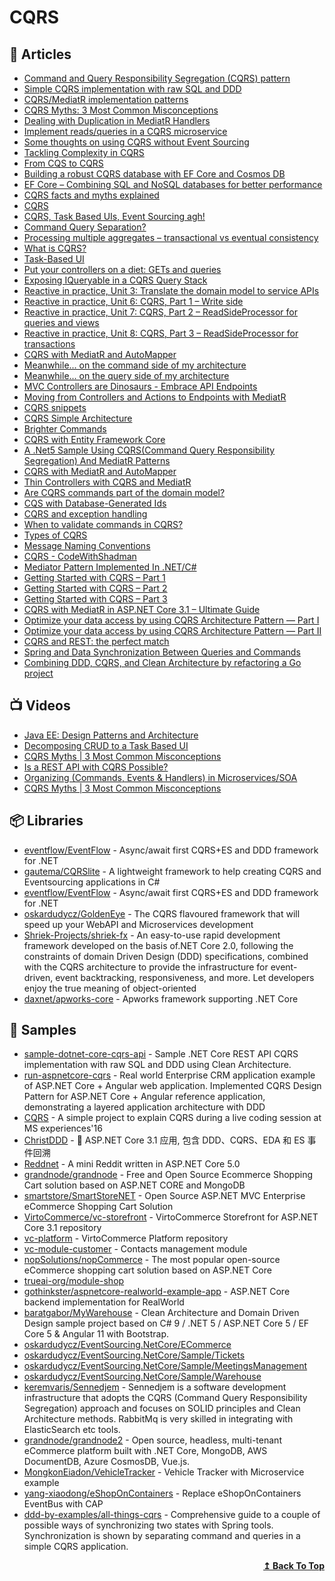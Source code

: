 
# CQRS

## 📕 Articles

- [Command and Query Responsibility Segregation (CQRS) pattern](https://docs.microsoft.com/en-us/azure/architecture/patterns/cqrs) 
- [Simple CQRS implementation with raw SQL and DDD](http://www.kamilgrzybek.com/design/simple-cqrs-implementation-with-raw-sql-and-ddd/) 
- [CQRS/MediatR implementation patterns](https://lostechies.com/jimmybogard/2016/10/27/cqrsmediatr-implementation-patterns/) 
- [CQRS Myths: 3 Most Common Misconceptions](https://codeopinion.com/cqrs-myths-3-most-common-misconceptions/) 
- [Dealing with Duplication in MediatR Handlers](https://lostechies.com/jimmybogard/2016/12/12/dealing-with-duplication-in-mediatr-handlers/)
- [Implement reads/queries in a CQRS microservice](https://docs.microsoft.com/en-us/dotnet/architecture/microservices/microservice-ddd-cqrs-patterns/cqrs-microservice-reads) 
- [Some thoughts on using CQRS without Event Sourcing](https://medium.com/@mbue/some-thoughts-on-using-cqrs-without-event-sourcing-938b878166a2)
- [Tackling Complexity in CQRS](https://vladikk.com/2017/03/20/tackling-complexity-in-cqrs/) 
- [From CQS to CQRS](https://herbertograca.com/2017/10/19/from-cqs-to-cqrs/)
- [Building a robust CQRS database with EF Core and Cosmos DB](https://www.thereformedprogrammer.net/building-a-robust-cqrs-database-with-ef-core-and-cosmos-db/)
- [EF Core – Combining SQL and NoSQL databases for better performance](https://www.thereformedprogrammer.net/ef-core-combining-sql-and-nosql-databases-for-better-performance/)
- [CQRS facts and myths explained](https://event-driven.io/en/cqrs_facts_and_myths_explained/) 
- [CQRS](https://web.archive.org/web/20160729165044/https://goodenoughsoftware.net/2012/03/02/cqrs/) 
- [CQRS, Task Based UIs, Event Sourcing agh!](http://codebetter.com/gregyoung/2010/02/16/cqrs-task-based-uis-event-sourcing-agh/) 
- [Command Query Separation?](http://codebetter.com/gregyoung/2009/08/13/command-query-separation/) 
- [Processing multiple aggregates – transactional vs eventual consistency](http://www.kamilgrzybek.com/design/processing-multiple-aggregates-transactional-vs-eventual-consistency/)
- [What is CQRS?](http://cqrs.nu/Faq/command-query-responsibility-segregation)
- [Task-Based UI](https://cqrs.wordpress.com/documents/task-based-ui/)
- [Put your controllers on a diet: GETs and queries](https://lostechies.com/jimmybogard/2013/10/29/put-your-controllers-on-a-diet-gets-and-queries/)
- [Exposing IQueryable in a CQRS Query Stack](https://buildplease.com/pages/lets-iqueryable/)
- [Reactive in practice, Unit 3: Translate the domain model to service APIs](https://developer.ibm.com/tutorials/reactive-in-practice-3/)
- [Reactive in practice, Unit 6: CQRS, Part 1 – Write side](https://developer.ibm.com/tutorials/reactive-in-practice-6/)
- [Reactive in practice, Unit 7: CQRS, Part 2 – ReadSideProcessor for queries and views](https://developer.ibm.com/tutorials/reactive-in-practice-7/)
- [Reactive in practice, Unit 8: CQRS, Part 3 – ReadSideProcessor for transactions](https://developer.ibm.com/tutorials/reactive-in-practice-8/)
- [CQRS with MediatR and AutoMapper](https://lostechies.com/jimmybogard/2015/05/05/cqrs-with-mediatr-and-automapper/)
- [Meanwhile... on the command side of my architecture](https://blogs.cuttingedge.it/steven/posts/2011/meanwhile-on-the-command-side-of-my-architecture/)
- [Meanwhile... on the query side of my architecture](https://blogs.cuttingedge.it/steven/posts/2011/meanwhile-on-the-query-side-of-my-architecture/)
- [MVC Controllers are Dinosaurs - Embrace API Endpoints](https://ardalis.com/mvc-controllers-are-dinosaurs-embrace-api-endpoints/) 
- [Moving from Controllers and Actions to Endpoints with MediatR](https://ardalis.com/moving-from-controllers-and-actions-to-endpoints-with-mediatr/) 
- [CQRS snippets](https://cezarypiatek.github.io/post/cqrs-snippets/)
- [CQRS Simple Architecture](https://kariera.future-processing.pl/blog/cqrs-simple-architecture/)
- [Brighter Commands](https://www.goparamore.io/command)
- [CQRS with Entity Framework Core](https://www.edgesidesolutions.com/cqrs-with-entity-framework-core/)
- [A .Net5 Sample Using CQRS(Command Query Responsibility Segregation) And MediatR Patterns](https://www.learmoreseekmore.com/2021/03/dotnet5-sample-cqrs-mediatr-pattern.html)
- [CQRS with MediatR and AutoMapper](https://lostechies.com/jimmybogard/2015/05/05/cqrs-with-mediatr-and-automapper/)
- [Thin Controllers with CQRS and MediatR](https://codeopinion.com/thin-controllers-cqrs-mediatr/)
- [Are CQRS commands part of the domain model?](https://enterprisecraftsmanship.com/posts/cqrs-commands-part-domain-model/)
- [CQS with Database-Generated Ids](https://enterprisecraftsmanship.com/posts/cqs-with-database-generated-ids/)
- [CQRS and exception handling](https://enterprisecraftsmanship.com/2019/04/15/cqrs-exception-handling/)
- [When to validate commands in CQRS?](https://enterprisecraftsmanship.com/2019/02/20/validate-commands-cqrs/)
- [Types of CQRS](https://enterprisecraftsmanship.com/posts/types-of-cqrs/)
- [Message Naming Conventions](https://jimmybogard.com/message-naming-conventions/)
- [CQRS - CodeWithShadman](https://codewithshadman.com/cqrs/)
- [Mediator Pattern Implemented In .NET/C#](https://dasith.me/2019/01/07/mediator-pattern-implemented-in-net/)
- [Getting Started with CQRS – Part 1](https://www.red-gate.com/simple-talk/dotnet/c-programming/getting-started-with-cqrs-part-1/)
- [Getting Started with CQRS – Part 2](https://www.red-gate.com/simple-talk/dotnet/c-programming/getting-started-with-cqrs-part-2/)
- [Getting Started with CQRS – Part 3](https://www.red-gate.com/simple-talk/dotnet/c-programming/getting-started-with-cqrs-part-3/)
- [CQRS with MediatR in ASP.NET Core 3.1 – Ultimate Guide](https://codewithmukesh.com/blog/cqrs-in-aspnet-core-3-1/)
- [Optimize your data access by using CQRS Architecture Pattern — Part I](https://itnext.io/cqrs-architecture-pattern-c7f5c613c59c)
- [Optimize your data access by using CQRS Architecture Pattern — Part II](https://itnext.io/optimize-your-data-access-by-using-cqrs-architecture-pattern-a-theoretical-and-practical-approach-part-1-b31fe259ea04)
- [CQRS and REST: the perfect match](https://lostechies.com/jimmybogard/2016/06/01/cqrs-and-rest-the-perfect-match/)
- [Spring and Data Synchronization Between Queries and Commands](https://thenewstack.io/how-cqrs-works-with-spring-tools/)
- [Combining DDD, CQRS, and Clean Architecture by refactoring a Go project](https://threedots.tech/post/ddd-cqrs-clean-architecture-combined/)
## 📺 Videos

- [Java EE: Design Patterns and Architecture](https://www.linkedin.com/learning/java-ee-design-patterns-and-architecture/advantages-and-disadvantages-4)
- [Decomposing CRUD to a Task Based UI](https://www.youtube.com/watch?v=DjZepWrAKzM)
- [CQRS Myths | 3 Most Common Misconceptions](https://www.youtube.com/watch?v=O9qpcZt6jW0&t=77s)
- [Is a REST API with CQRS Possible?](https://www.youtube.com/watch?v=6XO6vSiioWE)
- [Organizing (Commands, Events & Handlers) in Microservices/SOA](https://www.youtube.com/watch?v=8j5ETvSSNpc)
- [CQRS Myths | 3 Most Common Misconceptions](https://www.youtube.com/watch?v=O9qpcZt6jW0)

## 📦 Libraries
- [eventflow/EventFlow](https://github.com/eventflow/EventFlow) - Async/await first CQRS+ES and DDD framework for .NET
- [gautema/CQRSlite](https://github.com/gautema/CQRSlite) - A lightweight framework to help creating CQRS and Eventsourcing applications in C#
- [eventflow/EventFlow](https://github.com/eventflow/EventFlow) - Async/await first CQRS+ES and DDD framework for .NET
- [oskardudycz/GoldenEye](https://github.com/oskardudycz/GoldenEye) - The CQRS flavoured framework that will speed up your WebAPI and Microservices development
- [Shriek-Projects/shriek-fx](https://github.com/Shriek-Projects/shriek-fx) - An easy-to-use rapid development framework developed on the basis of.NET Core 2.0, following the constraints of domain Driven Design (DDD) specifications, combined with the CQRS architecture to provide the infrastructure for event-driven, event backtracking, responsiveness, and more. Let developers enjoy the true meaning of object-oriented
- [daxnet/apworks-core](https://github.com/daxnet/apworks-core) - Apworks framework supporting .NET Core
## 🚀 Samples

- [sample-dotnet-core-cqrs-api](https://github.com/kgrzybek/sample-dotnet-core-cqrs-api) - Sample .NET Core REST API CQRS implementation with raw SQL and DDD using Clean Architecture.
- [run-aspnetcore-cqrs](https://github.com/aspnetrun/run-aspnetcore-cqrs) - Real world Enterprise CRM application example of ASP.NET Core + Angular web application. Implemented CQRS Design Pattern for ASP.NET Core + Angular reference application, demonstrating a layered application architecture with DDD
- [CQRS](https://github.com/tpierrain/CQRS) - A simple project to explain CQRS during a live coding session at MS experiences'16
- [ChristDDD](https://github.com/anjoy8/ChristDDD) - 🙌 ASP.NET Core 3.1 应用, 包含 DDD、CQRS、EDA 和 ES 事件回溯
- [Reddnet](https://github.com/moritz-mm/Reddnet) - A mini Reddit written in ASP.NET Core 5.0
- [grandnode/grandnode](https://github.com/grandnode/grandnode) - Free and Open Source Ecommerce Shopping Cart solution based on ASP.NET CORE and MongoDB
- [smartstore/SmartStoreNET](https://github.com/smartstore/SmartStoreNET) - Open Source ASP.NET MVC Enterprise eCommerce Shopping Cart Solution
- [VirtoCommerce/vc-storefront](https://github.com/VirtoCommerce/vc-storefront) - VirtoCommerce Storefront for ASP.NET Core 3.1 repository
- [vc-platform](https://github.com/VirtoCommerce/vc-platform) - VirtoCommerce Platform repository
- [vc-module-customer](https://github.com/VirtoCommerce/vc-module-customer) - Contacts management module
- [nopSolutions/nopCommerce](https://github.com/nopSolutions/nopCommerce) - The most popular open-source eCommerce shopping cart solution based on ASP.NET Core
- [trueai-org/module-shop](https://github.com/trueai-org/module-shop)
- [gothinkster/aspnetcore-realworld-example-app](https://github.com/gothinkster/aspnetcore-realworld-example-app) - ASP.NET Core backend implementation for RealWorld
- [baratgabor/MyWarehouse](https://github.com/baratgabor/MyWarehouse) - Clean Architecture and Domain Driven Design sample project based on C# 9 / .NET 5 / ASP.NET Core 5 / EF Core 5 & Angular 11 with Bootstrap.
- [oskardudycz/EventSourcing.NetCore/ECommerce](https://github.com/oskardudycz/EventSourcing.NetCore/tree/main/Sample/ECommerce)
- [oskardudycz/EventSourcing.NetCore/Sample/Tickets](https://github.com/oskardudycz/EventSourcing.NetCore/tree/main/Sample/Tickets)
- [oskardudycz/EventSourcing.NetCore/Sample/MeetingsManagement](https://github.com/oskardudycz/EventSourcing.NetCore/tree/main/Sample/MeetingsManagement)
- [oskardudycz/EventSourcing.NetCore/Sample/Warehouse](https://github.com/oskardudycz/EventSourcing.NetCore/tree/main/Sample/Warehouse)
- [keremvaris/Sennedjem](https://github.com/keremvaris/Sennedjem) - Sennedjem is a software development infrastructure that adopts the CQRS (Command Query Responsibility Segregation) approach and focuses on SOLID principles and Clean Architecture methods. RabbitMq is very skilled in integrating with ElasticSearch etc tools. 
- [grandnode/grandnode2](https://github.com/grandnode/grandnode2) - Open source, headless, multi-tenant eCommerce platform built with .NET Core, MongoDB, AWS DocumentDB, Azure CosmosDB, Vue.js.
- [MongkonEiadon/VehicleTracker](https://github.com/MongkonEiadon/VehicleTracker) - Vehicle Tracker with Microservice example
- [yang-xiaodong/eShopOnContainers](https://github.com/yang-xiaodong/eShopOnContainers) - Replace eShopOnContainers EventBus with CAP
- [ddd-by-examples/all-things-cqrs](https://github.com/ddd-by-examples/all-things-cqrs) - Comprehensive guide to a couple of possible ways of synchronizing two states with Spring tools. Synchronization is shown by separating command and queries in a simple CQRS application.
<div align="right">
  <b><a href="#contents">↥ Back To Top</a></b>
</div>
